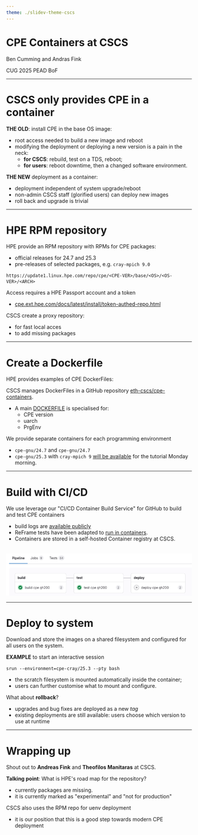 ```yaml
---
theme: ./slidev-theme-cscs
---
```


# CPE Containers at CSCS

Ben Cumming and Andras Fink

CUG 2025 PEAD BoF

---

# CSCS only provides CPE in a container

**THE OLD**: install CPE in the base OS image:
* root access needed to build a new image and reboot
* modifying the deployment or deploying a new version is a pain in the neck:
    * **for CSCS**: rebuild, test on a TDS, reboot;
    * **for users**: reboot downtime, then a changed software environment.

**THE NEW** deployment as a container:
* deployment independent of system upgrade/reboot
* non-admin CSCS staff (glorified users) can deploy new images
* roll back and upgrade is trivial

---

# HPE RPM repository

HPE provide an RPM repository with RPMs for CPE packages:
* official releases for 24.7 and 25.3
* pre-releases of selected packages, e.g. `cray-mpich 9.0`

```
https://update1.linux.hpe.com/repo/cpe/<CPE-VER>/base/<OS>/<OS-VER>/<ARCH>
```

Access requires a HPE Passport account and a token
* [cpe.ext.hpe.com/docs/latest/install/token-authed-repo.html](https://cpe.ext.hpe.com/docs/latest/install/token-authed-repo.html)

CSCS create a proxy repository:
* for fast local acces
* to add missing packages

---

# Create a Dockerfile

HPE provides examples of CPE DockerFiles: 

CSCS manages DockerFiles in a GitHub repository [eth-cscs/cpe-containers](https://github.com/eth-cscs/cpe-containers).

* A main [DOCKERFILE](https://github.com/eth-cscs/cpe-containers/blob/main/Dockerfile) is specialised for:
    * CPE version
    * uarch
    * PrgEnv

We provide separate containers for each programming environment
* `cpe-gnu/24.7` and `cpe-gnu/24.7`
* `cpe-gnu/25.3` with `cray-mpich 9` [will be available](https://github.com/eth-cscs/cpe-containers/pull/4) for the tutorial Monday morning.

---

# Build with CI/CD

We use leverage our "CI/CD Container Build Service" for GitHub to build and test CPE containers

* build logs are [available publicly](https://gitlab.com/cscs-ci/ci-testing/webhook-ci/mirrors/2669120559805972/3219555857501655/-/jobs/9450233771)
* ReFrame tests have been adapted to [run in containers](https://gitlab.com/cscs-ci/ci-testing/webhook-ci/mirrors/2669120559805972/3219555857501655/-/jobs/9435146510).
* Containers are stored in a self-hosted Container registry at CSCS.

<br>

<img src="./images/pipeline.png" class="h-50" alt="Alt text for the image">

---

# Deploy to system

Download and store the images on a shared filesystem and configured for all users on the system.

**EXAMPLE** to start an interactive session
```
srun --environment=cpe-cray/25.3 --pty bash
```

* the scratch filesystem is mounted automatically inside the container;
* users can further customise what to mount and configure.

What about **rollback**?
* upgrades and bug fixes are deployed as a new *tag*
* existing deployments are still available: users choose which version to use at runtime

---

# Wrapping up

Shout out to **Andreas Fink** and **Theofilos Manitaras** at CSCS.

**Talking point**: What is HPE's road map for the repository?
* currently packages are missing.
* it is currently marked as "experimental" and "not for production"

CSCS also uses the RPM repo for uenv deployment
* it is our position that this is a good step towards modern CPE deployment


